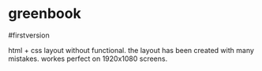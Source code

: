# greenbook
#firstversion

html + css layout 
without functional. 
the layout has been created with many mistakes.
workes perfect on 1920x1080 screens.
